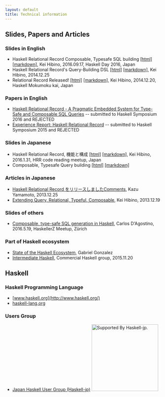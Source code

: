 ```yaml
---
layout: default
title: Technical information
---
```


## Slides, Papers and Articles

### Slides in English

- Haskell Relational Record Composable, Typesafe SQL building [[html]](https://htmlpreview.github.io/?https://github.com/khibino/haskell-relational-record/blob/master/doc/slide/Haskell-Day-201609/HRR.html) [[markdown]](https://github.com/khibino/haskell-relational-record/blob/master/doc/slide/Haskell-Day-201609/HRR.md), Kei Hibino, 2016.09.17, Haskell Day 2016, Japan
- Haskell Relational Record's Query-Building DSL [[html]](https://htmlpreview.github.io/?https://github.com/khibino/haskell-relational-record/blob/master/doc/slide/tsukuba-201412/DSL.html) [[markdown]](https://github.com/khibino/haskell-relational-record/blob/master/doc/slide/tsukuba-201412/DSL.md), Kei Hibino, 2014.12.25
- Relational Record Released! [[html]](https://htmlpreview.github.io/?https://github.com/khibino/haskell-relational-record/blob/master/doc/slide/haskell-hackathon-201412/HRR.html) [[markdown]](https://github.com/khibino/haskell-relational-record/blob/master/doc/slide/haskell-hackathon-201412/HRR.md), Kei Hibino, 2014.12.20, Haskell Mokumoku kai, Japan

### Papers in English

- [Haskell Relational Record - A Pragmatic Embedded System for Type-Safe and Composable SQL Queries](pdf/hrr-haskell-sympo2016-rejected.pdf) -- submitted to Haskell Symposium 2016 and REJECTED
- [Experience Report: Haskell Relational Record](pdf/hrr-haskell-sympo2015-rejected.pdf) -- submitted to Haskell Symposium 2015 and REJECTED

### Slides in Japanese

- Haskell Relational Record, 機能と構成 [[html]](https://htmlpreview.github.io/?https://github.com/khibino/haskell-relational-record/blob/master/doc/slide/code-reading-201601/SourceTreeJ.html) [[markdown]](https://github.com/khibino/haskell-relational-record/blob/master/doc/slide/code-reading-201601/SourceTreeJ.md), Kei Hibino, 2016.1.31, HRR code reading meetup, Japan
- Composable, Typesafe Query building [[html]](https://htmlpreview.github.io/?https://github.com/khibino/haskell-relational-record/blob/master/doc/slide/PostgreSQL-Unconference-201512/Query.html) [[markdown]](https://github.com/khibino/haskell-relational-record/blob/master/doc/slide/PostgreSQL-Unconference-201512/Query.md)

### Articles in Japanese

- [Haskell Relational Record をリリースしましたComments](http://d.hatena.ne.jp/kazu-yamamoto/20141225/1419490692), Kazu Yamamoto, 2013.12.25
- [Extending Query, Relational, Typeful, Composable](http://khibino.hatenadiary.jp/entry/20131219/1387423818), Kei Hibino, 2013.12.19

### Slides of others

- [Composable, type-safe SQL generation in Haskell](https://github.com/charlydagos/haskell-sql-edsl-demo/blob/master/slides/presentation.md), Carlos D'Agostino, 2016.5.19, HaskellerZ Meetup, Zürich

### Part of Haskell ecosystem

- [State of the Haskell Ecosystem](https://github.com/Gabriel439/post-rfc/blob/master/sotu.md#databases-and-data-stores), Gabriel Gonzalez
- [Intermediate Haskell](https://www.schoolofhaskell.com/user/commercial/outline/intermediate-haskell), Commercial Haskell group, 2015.11.20

## Haskell

### Haskell Programming Language

- [www.haskell.org](http://www.haskell.org/)
- [haskell-lang.org](http://haskell-lang.org/)

### Users Group

- [Japan Haskell User Group (Haskell-jp)](https://haskell.jp) [<img width="216" src="https://haskell.jp/img/supported-by-haskell-jp.svg" alt="Supported By Haskell-jp.">](https://haskell.jp/blog/posts/links.html#khibino.github.io/haskell-relational-record)
